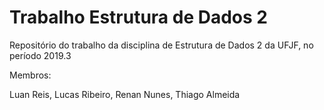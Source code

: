 # Trabalho Estrutura de Dados 2
Repositório do trabalho da disciplina de Estrutura de Dados 2 da UFJF, no período 2019.3

Membros: 

Luan Reis, Lucas Ribeiro, Renan Nunes, Thiago Almeida
